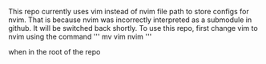 This repo currently uses vim instead of nvim file path to store configs for nvim.
That is because nvim was incorrectly interpreted as a submodule in github.
It will be switched back shortly.
To use this repo, first change vim to nvim using the command
'''
mv vim nvim
'''

when in the root of the repo
